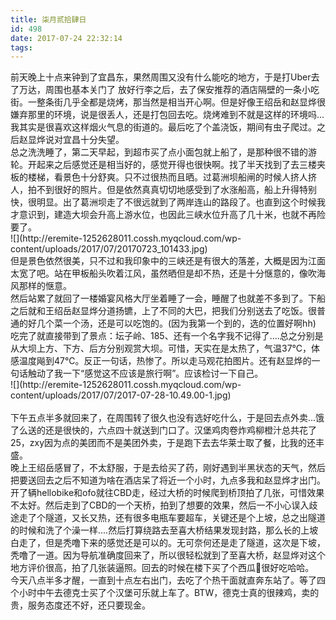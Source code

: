 ```yaml
---
title: 柒月贰拾肆日
id: 498
date: 2017-07-24 22:32:14
tags:
---
```


<div class="e-div">前天晚上十点来钟到了宜昌东，果然周围又没有什么能吃的地方，于是打Uber去了万达，周围也基本关门了 放好行李之后，去了保安推荐的酒店隔壁的一条小吃街。一整条街几乎全都是烧烤，那当然是相当开心啊。但是好像王绍岳和赵显烨很嫌弃那里的环境，说是很丢人，还是打包回去吃。烧烤难到不就是这样的环境吗...我其实是很喜欢这样烟火气息的街道的。最后吃了个盖浇饭，期间有虫子爬过。之后赵显烨说对宜昌十分失望。</div>
<div class="e-div">总之洗洗睡了，第二天早起，到超市买了点小面包就上船了，是那种很不错的游轮。开起来之后感觉还是相当好的，感觉开得也很快啊。找了半天找到了去三楼夹板的楼梯，看景色十分舒爽。只不过很热而且晒。过葛洲坝船闸的时候人挤人挤人，拍不到很好的照片。但是依然真真切切地感受到了水涨船高，船上升得特别快，很明显。出了葛洲坝走了不很远就到了两岸连山的路段了。也直到这个时候我才意识到，建造大坝会升高上游水位，也因此三峡水位升高了几十米，也就不再险要了。</div>
![](http://eremite-1252628011.cossh.myqcloud.com/wp-content/uploads/2017/07/20170723_101433.jpg)
<div class="e-div">但是景色依然很美，只不过和我印象中的三峡还是有很大的落差，大概是因为江面太宽了吧。站在甲板船头吹着江风，虽然晒但是却不热，还是十分惬意的，像吹海风那样的惬意。</div>
<div class="e-div">然后站累了就回了一楼婚宴风格大厅坐着睡了一会，睡醒了也就差不多到了。下船之后就和王绍岳赵显烨分道扬镳，上了不同的大巴，把我们分别送去了吃饭。很普通的好几个菜一个汤，还是可以吃饱的。(因为我第一个到的，选的位置好啊hh)</div>
<div class="e-div">吃完了就直接带到了景点：坛子岭、185、还有一个名字我不记得了....总之分别是从大坝上方、下方、后方分别观赏大坝。可惜，天实在是太热了，气温37℃，体感温度飚到47℃。反正一句话，热惨了。所以走马观花拍图片。还有赵显烨的一句话触动了我一下“感觉这不应该是旅行啊”。应该检讨一下自己。</div>
<div class="e-div">![](http://eremite-1252628011.cossh.myqcloud.com/wp-content/uploads/2017/07/2017-07-28-10.49.00-1.jpg)</div>
&nbsp;
<div class="e-div">下午五点半多就回来了，在周围转了很久也没有选好吃什么，于是回去点外卖...饿了么送的还是很快的，六点四十就送到门口了。汉堡鸡肉卷炸鸡柳橙汁总共花了25，zxy因为点的美团而不是美团外卖，于是跑下去去华莱士取了餐，比我的还丰盛。</div>
<div class="e-div">晚上王绍岳感冒了，不太舒服，于是去给买了药，刚好遇到半黑状态的天气，然后把要送回去之后不知道为啥在酒店呆了将近一个小时，九点多我和赵显烨才出门。开了辆hellobike和ofo就往CBD走，经过大桥的时候爬到桥顶拍了几张，可惜效果不太好。然后走到了CBD的一个天桥，拍到了想要的效果，然后一不小心误入歧途走了个隧道，又长又热，还有很多电瓶车要超车，关键还是个上坡，总之出隧道的时候和洗了个澡一样....然后打算绕路去至喜大桥结果发现封路，那么长的上坡白走了，但是秃噜下来的感觉还是可以的。无可奈何还是走了隧道，这次是下坡，秃噜了一道。因为导航准确度回来了，所以很轻松就到了至喜大桥，赵显烨对这个地方评价很高，拍了几张装逼照。回去的时候在楼下买了个西瓜&#x1f349;很好吃哈哈。</div>
<div class="e-div">今天八点半多才醒，一直到十点左右出门，去吃了个热干面就直奔东站了。等了四个小时中午去德克士买了个汉堡可乐就上车了。BTW，德克士真的很辣鸡，卖的贵，服务态度还不好，还只要现金。</div>
